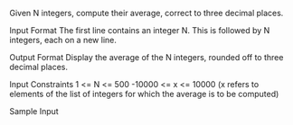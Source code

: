 Given N integers, compute their average, correct to three decimal places.

Input Format 
The first line contains an integer N. 
This is followed by N integers, each on a new line.

Output Format 
Display the average of the N integers, rounded off to three decimal places.

Input Constraints 
1 <= N <= 500 
-10000 <= x <= 10000 (x refers to elements of the list of integers for which the average is to be computed)

Sample Input
